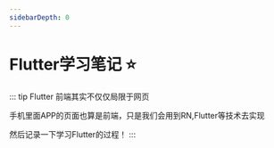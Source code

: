 ```yaml
---
sidebarDepth: 0
---
```

# Flutter学习笔记 :star:
::: tip Flutter
前端其实不仅仅局限于网页

手机里面APP的页面也算是前端，只是我们会用到RN,Flutter等技术去实现

然后记录一下学习Flutter的过程！
:::